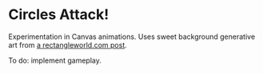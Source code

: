# Circles Attack!
Experimentation in Canvas animations. Uses sweet background generative art from <a href="http://rectangleworld.com/blog/archives/462">a rectangleworld.com post</a>.

To do: implement gameplay.
